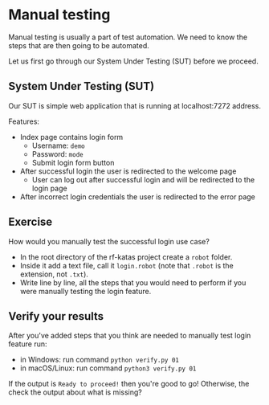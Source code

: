 # Manual testing

Manual testing is usually a part of test automation. We need to know the steps that are then going to
be automated.

Let us first go through our System Under Testing (SUT) before we proceed.

## System Under Testing (SUT)

Our SUT is simple web application that is running at localhost:7272 address.

Features:

- Index page contains login form
  - Username: `demo`
  - Password: `mode`
  - Submit login form button
- After successful login the user is redirected to the welcome page
  - User can log out after successful login and will be redirected to the login page
- After incorrect login credentials the user is redirected to the error page

## Exercise

How would you manually test the successful login use case?

- In the root directory of the rf-katas project create a `robot` folder.
- Inside it add a text file, call it `login.robot` (note that `.robot` is the extension, not `.txt`).
- Write line by line, all the steps that you would need to perform if you were manually testing the login feature.

## Verify your results

After you've added steps that you think are needed to manually test login feature run:

- in Windows: run command `python verify.py 01`
- in macOS/Linux: run command `python3 verify.py 01`

If the output is `Ready to proceed!` then you're good to go! Otherwise, the check the output about what is missing?
